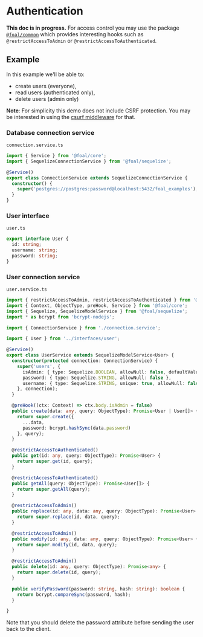 # Authentication

**This doc is in progress.**
For access control you may use the package [`@foal/common`](../packages/common.md) which provides interesting hooks such as `@restrictAccessToAdmin` or `@restrictAccessToAuthenticated`.

## Example

In this example we'll be able to:
- create users (everyone),
- read users (authenticated only),
- delete users (admin only)

**Note**: For simplicity this demo does not include CSRF protection. You may be interested in using the [csurf middleware](https://github.com/expressjs/csurf) for that.

### Database connection service

`connection.service.ts`

```typescript
import { Service } from '@foal/core';
import { SequelizeConnectionService } from '@foal/sequelize';

@Service()
export class ConnectionService extends SequelizeConnectionService {
  constructor() {
    super('postgres://postgres:password@localhost:5432/foal_examples');
  }
}
```

### User interface

`user.ts`

```typescript
export interface User {
  id: string;
  username: string;
  password: string;
}
```


### User connection service

`user.service.ts`

```typescript
import { restrictAccessToAdmin, restrictAccessToAuthenticated } from '@foal/common';
import { Context, ObjectType, preHook, Service } from '@foal/core';
import { Sequelize, SequelizeModelService } from '@foal/sequelize';
import * as bcrypt from 'bcrypt-nodejs';

import { ConnectionService } from './connection.service';

import { User } from '../interfaces/user';

@Service()
export class UserService extends SequelizeModelService<User> {
  constructor(protected connection: ConnectionService) {
    super('users', {
      isAdmin: { type: Sequelize.BOOLEAN, allowNull: false, defaultValue: false },
      password: { type: Sequelize.STRING, allowNull: false },
      username: { type: Sequelize.STRING, unique: true, allowNull: false },
    }, connection);
  }

  @preHook((ctx: Context) => ctx.body.isAdmin = false)
  public create(data: any, query: ObjectType): Promise<User | User[]> {
    return super.create({
      ...data,
      password: bcrypt.hashSync(data.password)
    }, query);
  }

  @restrictAccessToAuthenticated()
  public get(id: any, query: ObjectType): Promise<User> {
    return super.get(id, query);
  }

  @restrictAccessToAuthenticated()
  public getAll(query: ObjectType): Promise<User[]> {
    return super.getAll(query);
  }

  @restrictAccessToAdmin()
  public replace(id: any, data: any, query: ObjectType): Promise<User> {
    return super.replace(id, data, query);
  }

  @restrictAccessToAdmin()
  public modify(id: any, data: any, query: ObjectType): Promise<User> {
    return super.modify(id, data, query);
  }

  @restrictAccessToAdmin()
  public delete(id: any, query: ObjectType): Promise<any> {
    return super.delete(id, query);
  }

  public verifyPassword(password: string, hash: string): boolean {
    return bcrypt.compareSync(password, hash);
  }

}
```

Note that you should delete the password attribute before sending the user back to the client.
